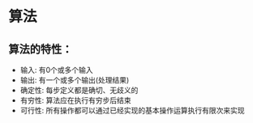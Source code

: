 # 算法

## 算法的特性：

+ 输入:  有0个或多个输入
+ 输出: 有一个或多个输出(处理结果)
+ 确定性: 每步定义都是确切、无歧义的
+ 有穷性: 算法应在执行有穷步后结束
+ 可行性: 所有操作都可以通过已经实现的基本操作运算执行有限次来实现